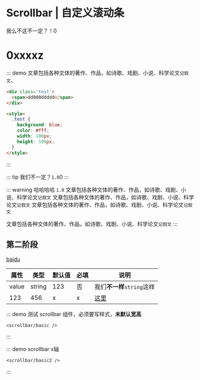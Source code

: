 # Scrollbar | 自定义滚动条
我么不这不一定？！0
# 0xxxxz

::: demo 文章包括各种文体的著作、作品，如诗歌、戏剧、小说、科学论文`记叙文`、
```html
<div class='test'>
  <span>dd000ddddd</span>
</div>

<style>
  .test {
    background: blue;
    color: #fff;
    width: 100px;
    height: 100px;
  }
</style>
```
:::

::: tip
我们不一定？`1.0`0
:::

::: warning
哈哈哈哈 `1.0` 文章包括各种文体的著作、作品，如诗歌、戏剧、小说、科学论文`记叙文`
文章包括各种文体的著作、作品，如诗歌、戏剧、小说、科学论文`记叙文`
文章包括各种文体的著作、作品，如诗歌、戏剧、小说、科学论文`记叙文`

文章包括各种文体的著作、作品，如诗歌、戏剧、小说、科学论文`记叙文`
::: 

## 第二阶段
[baidu](http://www.baidu.com)

属性|	类型	|默认值	|必填	|说明
--- | ---  | --- | --- | ---
value   | string | 123 | 否| 我们**不一样**`string`这样
123 | 456  | x | x | [这里](http://github.com/angxuejian/moto.plus)

::: demo 测试 scrollbar 组件，必须要写样式，**未默认宽高**

``` component
<scrollbar/basic />
```
:::

::: demo scrollbar x轴
``` component
<scrollbar/basic2 />
```
:::